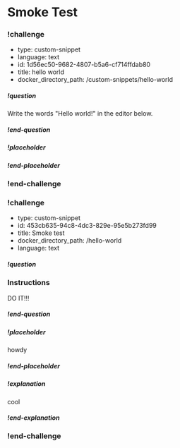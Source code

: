 # Smoke Test

### !challenge
* type: custom-snippet
* language: text
* id: 1d56ec50-9682-4807-b5a6-cf714ffdab80
* title: hello world
* docker_directory_path: /custom-snippets/hello-world
<!-- * points: [1] (optional, the number of points for scoring as a checkpoint) -->
<!-- * topics: [python, pandas] (optional the topics for analyzing points) -->

##### !question

Write the words "Hello world!" in the editor below.

##### !end-question

##### !placeholder

##### !end-placeholder

<!-- other optional sections -->
<!-- !hint - !end-hint (markdown, users can see after a failed attempt) -->
<!-- !rubric - !end-rubric (markdown, instructors can see while scoring a checkpoint) -->
<!-- !explanation - !end-explanation (markdown, students can see after answering correctly) -->

### !end-challenge
### !challenge
* type: custom-snippet
* id: 453cb635-94c8-4dc3-829e-95e5b273fd99
* title: Smoke test
* docker_directory_path: /hello-world
* language: text

##### !question

### Instructions
DO IT!!!

##### !end-question

##### !placeholder
howdy
##### !end-placeholder

##### !explanation
cool
##### !end-explanation

### !end-challenge
